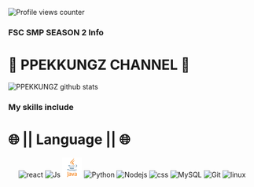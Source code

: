 
![Profile views counter](https://komarev.com/ghpvc/?username=pppekkungz&style=flat-square&color=00E8FF)

### FSC SMP SEASON 2 Info
<script src="https://gist.github.com/PPekKunGz/7f509c0e22fc78a677658d868dc32c95.js"></script>

# 💨 PPEKKUNGZ CHANNEL 💚

![PPEKKUNGZ github stats](https://github-readme-stats.vercel.app/api?username=ppekkungz&show_icons=true&theme=dracula)
### My skills include

# 🌐 || Language || 🌐
<p align="center">
	<img title="React" alt="react" src="https://cdn.discordapp.com/attachments/894624067003498596/961637751114068058/react-1-logo-png-transparent.png" width="40" height="40" />
	<img title="Js" alt="Js" src="https://cdn.discordapp.com/attachments/894624067003498596/961636896096796762/unknown.png" width="40" height="40" />
	<img title="Java" alt="Java" src="https://raw.githubusercontent.com/github/explore/80688e429a7d4ef2fca1e82350fe8e3517d3494d/topics/java/java.png" width="40" height="40" />
	<img title="Python" alt="Python" src="https://raw.githubusercontent.com/Thomas-George-T/Thomas-George-T/master/assets/python.svg" width="40" height="40" />
    	<img title="Nodejs" alt="Nodejs" src="https://cdn.discordapp.com/attachments/894624067003498596/961637226561810492/383-3839776_node-js-icon-png-removebg-preview.png" width="40" height="40" />
    	<img title="css" alt="css" src="https://cdn.discordapp.com/attachments/894624067003498596/961637595748638811/css3-logo-png-transparent.png" width="40" />
	<img title="MySQL" alt="MySQL" src="https://raw.githubusercontent.com/Thomas-George-T/Thomas-George-T/master/assets/mysql.svg" width="40" height="40" />
	<img title="Git" alt="Git" src="https://raw.githubusercontent.com/Thomas-George-T/Thomas-George-T/master/assets/git.svg" width="70" height="40" />
	<img title="linux" alt="linux" src="https://raw.githubusercontent.com/Thomas-George-T/Thomas-George-T/master/assets/linux-tux.svg" width="40" />

</p>
